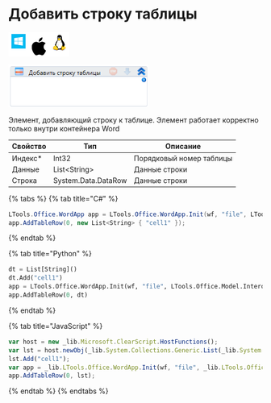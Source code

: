 # Добавить строку таблицы

![](../../../resources/activities/basic/word/image-100-1-1-1-1-1-1-1-2-92.png)

![](../../../resources/activities/basic/word/image-139.png)

Элемент, добавляющий строку к таблице. Элемент работает корректно только внутри контейнера Word

| Свойство | Тип                 | Описание                 |
| -------- | ------------------- | ------------------------ |
| Индекс\* | Int32               | Порядковый номер таблицы |
| Данные   | List\<String>       | Данные строки            |
| Строка   | System.Data.DataRow | Данные строки            |

{% tabs %}
{% tab title="C#" %}
```csharp
LTools.Office.WordApp app = LTools.Office.WordApp.Init(wf, "file", LTools.Office.Model.InteropTypes.DX);
app.AddTableRow(0, new List<String> { "cell1" });
```
{% endtab %}

{% tab title="Python" %}
```python
dt = List[String]()
dt.Add("cell1")
app = LTools.Office.WordApp.Init(wf, "file", LTools.Office.Model.InteropTypes.DX)
app.AddTableRow(0, dt)
```
{% endtab %}

{% tab title="JavaScript" %}
```javascript
var host = new _lib.Microsoft.ClearScript.HostFunctions();
var lst = host.newObj(_lib.System.Collections.Generic.List(_lib.System.String));
lst.Add("cell1");
var app = _lib.LTools.Office.WordApp.Init(wf, "file", _lib.LTools.Office.Model.InteropTypes.DX);
app.AddTableRow(0, lst);
```
{% endtab %}
{% endtabs %}
